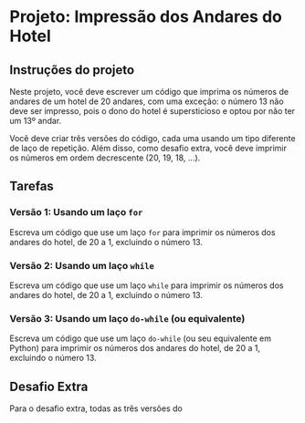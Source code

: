 # Projeto: Impressão dos Andares do Hotel

## Instruções do projeto

Neste projeto, você deve escrever um código que imprima os números de andares de um hotel de 20 andares, com uma exceção: o número 13 não deve ser impresso, pois o dono do hotel é supersticioso e optou por não ter um 13º andar.

Você deve criar três versões do código, cada uma usando um tipo diferente de laço de repetição. Além disso, como desafio extra, você deve imprimir os números em ordem decrescente (20, 19, 18, ...).

## Tarefas

### Versão 1: Usando um laço `for`

Escreva um código que use um laço `for` para imprimir os números dos andares do hotel, de 20 a 1, excluindo o número 13.

### Versão 2: Usando um laço `while`

Escreva um código que use um laço `while` para imprimir os números dos andares do hotel, de 20 a 1, excluindo o número 13.

### Versão 3: Usando um laço `do-while` (ou equivalente)

Escreva um código que use um laço `do-while` (ou seu equivalente em Python) para imprimir os números dos andares do hotel, de 20 a 1, excluindo o número 13.

## Desafio Extra

Para o desafio extra, todas as três versões do
